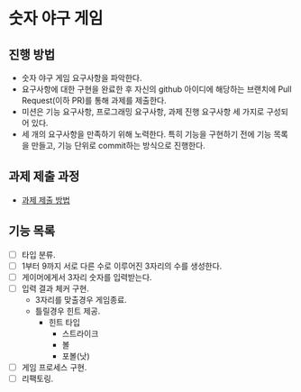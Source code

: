 # 숫자 야구 게임
## 진행 방법
* 숫자 야구 게임 요구사항을 파악한다.
* 요구사항에 대한 구현을 완료한 후 자신의 github 아이디에 해당하는 브랜치에 Pull Request(이하 PR)를 통해 과제를 제출한다.
* 미션은 기능 요구사항, 프로그래밍 요구사항, 과제 진행 요구사항 세 가지로 구성되어 있다.
* 세 개의 요구사항을 만족하기 위해 노력한다. 특히 기능을 구현하기 전에 기능 목록을 만들고, 기능 단위로 commit하는 방식으로 진행한다.

## 과제 제출 과정
* [과제 제출 방법](https://github.com/next-step/nextstep-docs/tree/master/precourse)

## 기능 목록
* [ ] 타입 분류.
* [ ] 1부터 9까지 서로 다른 수로 이루어진 3자리의 수를 생성한다.
* [ ] 게이머에게서 3자리 숫자를 입력받는다.
* [ ] 입력 결과 체커 구현.
    - 3자리를 맞출경우 게임종료. 
    - 틀릴경우 힌트 제공.
        - 힌트 타입
            - 스트라이크
            - 볼
            - 포볼(낫)
* [ ] 게임 프로세스 구현.
* [ ] 리팩토링.